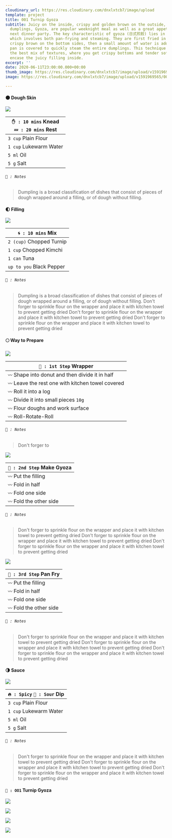 ```yaml
---
cloudinary_url: https://res.cloudinary.com/dnxlxtcb7/image/upload
template: project
title: 001 Turnip Gyoza
subtitle: Juicy on the inside, crispy and golden brown on the outside, these pan-fried
  dumplings, Gyoza, are popular weeknight meal as well as a great appetizer for your
  next dinner party. The key characteristic of gyoza (日式煎餃) lies in its cooking method,
  which involves both pan-frying and steaming. They are first fried in a hot pan until
  crispy brown on the bottom sides, then a small amount of water is added before the
  pan is covered to quickly steam the entire dumplings. This technique gives gyoza
  the best mix of textures, where you get crispy bottoms and tender soft tops that
  encase the juicy filling inside.
excerpt: ''
date: 2020-06-11T23:00:00.000+00:00
thumb_image: https://res.cloudinary.com/dnxlxtcb7/image/upload/v1591969567/001%20Turnip%20Gyoza/Website-Thumb.png
image: https://res.cloudinary.com/dnxlxtcb7/image/upload/v1591969565/001%20Turnip%20Gyoza/IMG_0167.jpg

---
```

#### 🌑 Dough Skin

<div class = "media-wrapper">

<img src="https://res.cloudinary.com/dnxlxtcb7/image/upload/v1592429810/Recipes/001%20Turnip%20Gyoza/Animated_GIF-downsized_large-2_qxcgfl.gif" />

</div>

<div class = "text-wrapper">
<div class = "step-wrapper">

| `✋ : 10 mins` Knead <br> `💤 : 20 mins` Rest |
| --- |
| `3 cup` Plain Flour |
| `1 cup` Lukewarm Water |
| `5 ml` Oil |
| `5 g` Salt |

</div>

<div class= "note-wrapper">

###### `📝 : Notes`

> Dumpling is a broad classification of dishes that consist of pieces of dough wrapped around a filling, or of dough without filling.

</div>
</div>

#### 🌓 Filling

<div class = "media-wrapper">

![](https://res.cloudinary.com/dnxlxtcb7/image/upload/v1591969562/Recipes/001%20Turnip%20Gyoza/IMG_0165.jpg)

</div>

<div class = "text-wrapper">
<div class= "step-wrapper">

| `🌀 : 10 mins` Mix |
| --- |
| `2 (cup)` Chopped Turnip |
| `1 cup` Chopped Kimchi |
| `1 can` Tuna |
| `up to you` Black Pepper |

</div>

<div class= "note-wrapper">

###### `📝 : Notes`

> Dumpling is a broad classification of dishes that consist of pieces of dough wrapped around a filling, or of dough without filling. Don't forger to sprinkle flour on the wrapper and place it with kitchen towel to prevent getting dried Don't forger to sprinkle flour on the wrapper and place it with kitchen towel to prevent getting dried Don't forger to sprinkle flour on the wrapper and place it with kitchen towel to prevent getting dried

</div>
</div>

#### 🌕 Way to Prepare

<div class = "media-wrapper">

![](https://res.cloudinary.com/dnxlxtcb7/image/upload/v1591969562/Recipes/001%20Turnip%20Gyoza/IMG_0165.jpg)

</div>

<div class = "text-wrapper">
<div class= "step-wrapper">

| `👀 : 1st Step` Wrapper |
| --- |
| `〰️` Shape into donut and then divide it in half |
| `〰️` Leave the rest one with kitchen towel covered |
| `〰️` Roll it into a log |
| `〰️` Divide it into small pieces `10g` |
| `〰️` Flour doughs and work surface |
| `〰️` Roll-Rotate-Roll |

</div>

<div class="note-wrapper">

###### `📝 : Notes`

> Don't forger to

</div>
</div>

<div class = "media-wrapper">

![](https://res.cloudinary.com/dnxlxtcb7/image/upload/v1591969562/Recipes/001%20Turnip%20Gyoza/IMG_0165.jpg)

</div>

<div class = "text-wrapper">
<div class = "step-wrapper">

| `👀 : 2nd Step` Make Gyoza |
| --- |
| `〰️` Put the filling |
| `〰️` Fold in half |
| `〰️` Fold one side |
| `〰️` Fold the other side |

</div>

<div class = "note-wrapper">

###### `📝 : Notes`

> Don't forger to sprinkle flour on the wrapper and place it with kitchen towel to prevent getting dried Don't forger to sprinkle flour on the wrapper and place it with kitchen towel to prevent getting dried Don't forger to sprinkle flour on the wrapper and place it with kitchen towel to prevent getting dried

</div>
</div>

<div class = "media-wrapper">

![](https://res.cloudinary.com/dnxlxtcb7/image/upload/v1591969562/Recipes/001%20Turnip%20Gyoza/IMG_0165.jpg)

</div>

<div class = "text-wrapper">
<div class = "step-wrapper">

| `👀 : 3rd Step` Pan Fry |
| --- |
| `〰️` Put the filling |
| `〰️` Fold in half |
| `〰️` Fold one side |
| `〰️` Fold the other side |

</div>

<div class = "note-wrapper">

###### `📝 : Notes`

> Don't forger to sprinkle flour on the wrapper and place it with kitchen towel to prevent getting dried Don't forger to sprinkle flour on the wrapper and place it with kitchen towel to prevent getting dried Don't forger to sprinkle flour on the wrapper and place it with kitchen towel to prevent getting dried

</div>
</div>

#### 🌗 Sauce

<div class = "media-wrapper">

![](https://res.cloudinary.com/dnxlxtcb7/image/upload/v1591969562/Recipes/001%20Turnip%20Gyoza/IMG_0165.jpg)

</div>

<div class = "text-wrapper">
<div class = "step-wrapper">

| `🔥 : Spicy` `🍋 : Sour` Dip |
| --- |
| `3 cup` Plain Flour |
| `1 cup` Lukewarm Water |
| `5 ml` Oil |
| `5 g` Salt |

</div>

<div class = "note-wrapper">

###### `📝 : Notes`

> Don't forger to sprinkle flour on the wrapper and place it with kitchen towel to prevent getting dried Don't forger to sprinkle flour on the wrapper and place it with kitchen towel to prevent getting dried Don't forger to sprinkle flour on the wrapper and place it with kitchen towel to prevent getting dried

</div>
</div>


#### `🥟 : OO1` Turnip Gyoza

![](https://res.cloudinary.com/dnxlxtcb7/image/upload/v1591969562/Recipes/001%20Turnip%20Gyoza/IMG_0159.jpg)

![](https://res.cloudinary.com/dnxlxtcb7/image/upload/v1591969562/Recipes/001%20Turnip%20Gyoza/IMG_0166.jpg)

![](https://res.cloudinary.com/dnxlxtcb7/image/upload/v1591969561/Recipes/001%20Turnip%20Gyoza/IMG_0161.jpg)

![](https://res.cloudinary.com/dnxlxtcb7/image/upload/v1591969562/Recipes/001%20Turnip%20Gyoza/IMG_0163.jpg)